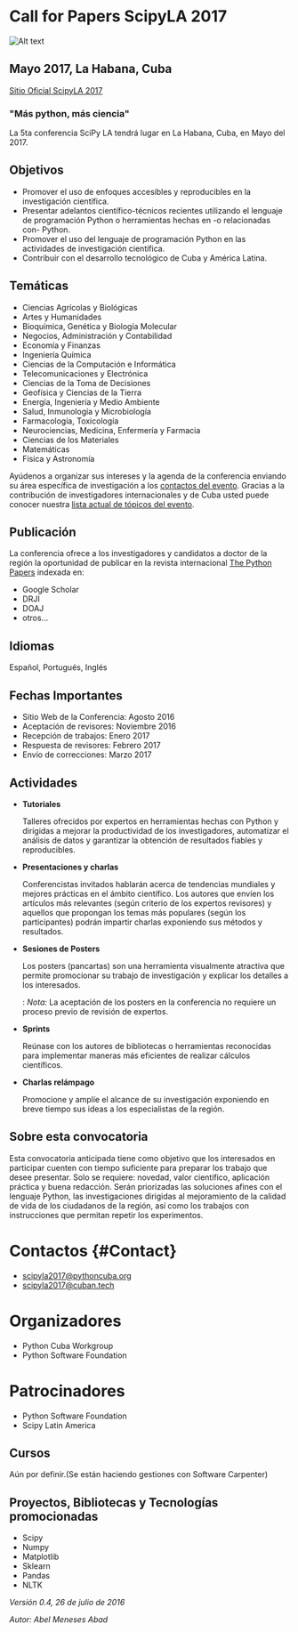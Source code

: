 # Call for Papers ScipyLA 2017

![Alt text](/imgs/scipyla2017_banner.png)

## Mayo 2017, La Habana, Cuba

[Sitio Oficial ScipyLA 2017](http://scipyla.org/conf/2017/)

### "Más python, más ciencia"

La 5ta conferencia SciPy LA tendrá lugar en La Habana, Cuba, en Mayo del 2017.

## Objetivos

*   Promover el uso de enfoques accesibles y reproducibles en la investigación científica.
*   Presentar adelantos científico-técnicos recientes utilizando el lenguaje de programación Python o herramientas hechas en -o relacionadas con- Python.
*   Promover el uso del lenguaje de programación Python en las actividades de investigación científica.
*   Contribuir con el desarrollo tecnológico de Cuba y América Latina.

## Temáticas

*   Ciencias Agrícolas y Biológicas
*   Artes y Humanidades
*   Bioquímica, Genética y Biología Molecular
*   Negocios, Administración y Contabilidad
*   Economía y Finanzas
*   Ingeniería Química
*   Ciencias de la Computación e Informática
*   Telecomunicaciones y Electrónica
*   Ciencias de la Toma de Decisiones
*   Geofísica y Ciencias de la Tierra
*   Energía, Ingeniería y Medio Ambiente
*   Salud, Inmunología y Microbiología
*   Farmacología, Toxicología
*   Neurociencias, Medicina, Enfermería y Farmacia
*   Ciencias de los Materiales
*   Matemáticas
*   Física y Astronomía

Ayúdenos a organizar sus intereses y la agenda de la conferencia enviando su área específica de investigación a los [contactos del evento](#Contact). Gracias a la contribución de investigadores internacionales y de Cuba usted puede conocer nuestra [lista actual de tópicos del evento](./Tracks.html).

## Publicación

La conferencia ofrece a los investigadores y candidatos a doctor de la región la oportunidad de publicar en la revista internacional [The Python Papers](http://thepythonpapers.org/) indexada en:

*   Google Scholar
*   DRJI
*   DOAJ
*   otros...

## Idiomas

Español, Portugués, Inglés

## Fechas Importantes

*   Sitio Web de la Conferencia: Agosto 2016
*   Aceptación de revisores: Noviembre 2016
*   Recepción de trabajos: Enero 2017
*   Respuesta de revisores: Febrero 2017
*   Envío de correcciones: Marzo 2017

## Actividades


* **Tutoriales**

    Talleres ofrecidos por expertos en herramientas hechas con Python y dirigidas a mejorar la productividad de los investigadores, automatizar el análisis de datos y garantizar la obtención de resultados fiables y reproducibles.

*   **Presentaciones y charlas**

    Conferencistas invitados hablarán acerca de tendencias mundiales y mejores prácticas en el ámbito científico. Los autores que envíen los artículos más relevantes (según criterio de los expertos revisores) y aquellos que propongan los temas más populares (según los participantes) podrán impartir charlas exponiendo sus métodos y resultados.

*   **Sesiones de Posters**

    Los posters (pancartas) son una herramienta visualmente atractiva que permite promocionar su trabajo de investigación y explicar los detalles a los interesados.

    : *Nota:* La aceptación de los posters en la conferencia no requiere un proceso previo de revisión de expertos.

*   **Sprints**

    Reúnase con los autores de bibliotecas o herramientas reconocidas para implementar maneras más eficientes de realizar cálculos científicos.

*   **Charlas relámpago**

    Promocione y amplíe el alcance de su investigación exponiendo en breve tiempo sus ideas a los especialistas de la región.

## Sobre esta convocatoria

Esta convocatoria anticipada tiene como objetivo que los interesados en participar cuenten con tiempo suficiente para preparar los trabajo que desee presentar. Solo se requiere: novedad, valor científico, aplicación práctica y buena redacción. Serán priorizadas las soluciones afines con el lenguaje Python, las investigaciones dirigidas al mejoramiento de la calidad de vida de los ciudadanos de la región, así como los trabajos con instrucciones que permitan repetir los experimentos.

# Contactos {#Contact}

*   scipyla2017@pythoncuba.org
*   scipyla2017@cuban.tech

# Organizadores

*   Python Cuba Workgroup
*   Python Software Foundation

# Patrocinadores

*   Python Software Foundation [](/imgs/psf.logo.png)
*   Scipy Latin America [](/imgs/scipyla.logo.png)

## Cursos

Aún por definir.(Se están haciendo gestiones con Software Carpenter)

## Proyectos, Bibliotecas y Tecnologías promocionadas

* Scipy
* Numpy
* Matplotlib
* Sklearn
* Pandas
* NLTK

*Versión 0.4, 26 de julio de 2016*

*Autor: Abel Meneses Abad*
